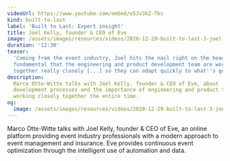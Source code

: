 ```yaml
---
videoUrl: https://www.youtube.com/embed/o5Jv3kZ-Tks
kind: built-to-last
label: 'Built to Last: Expert insight'
title: Joel Kelly, founder & CEO of Eve
image: /assets/images/resources/videos/2020-12-29-built-to-last-3-joel-kelly/joel.jpg
duration: '12:30'
teaser:
  'Coming from the event industry, Joel hits the nail right on the head: "It is
  fundamental that the engineering and product development team are working
  together really closely [...] so they can adapt quickly to what''s going on."'
description:
  Marco Otte-Witte talks with Joel Kelly, founder & CEO of Eve, about
  development processes and the importance of engineering and product teams
  working closely together the entire time.
og:
  image: /assets/images/resources/videos/2020-12-29-built-to-last-3-joel-kelly/og-image.png
---
```


Marco Otte-Witte talks with Joel Kelly, founder & CEO of Eve, an online platform
providing event industry professionals with a modern approach to event
management and insurance. Eve provides continuous event optimization through the
intelligent use of automation and data.
